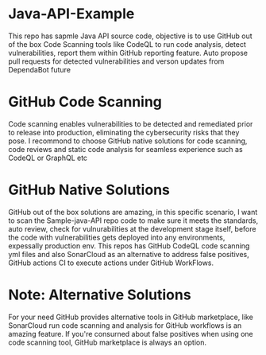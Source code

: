 Java-API-Example
================
This repo has sapmle Java API source code, objective is to use GitHub out of the box Code Scanning tools like CodeQL to run code analysis, detect vulnerabilities, report them within GitHub reporting feature. Auto propose pull requests for detected vulnerabilities and verson updates from DependaBot future 

# GitHub Code Scanning
Code scanning enables vulnerabilities to be detected and remediated prior to release into production, eliminating the cybersecurity risks that they pose. I recommond to choose GitHub native solutions for code scanning, code reviews and static code analysis for seamless experience such as CodeQL or GraphQL etc

# GitHub Native Solutions
GitHub out of the box solutions are amazing, in this specific scenario, I want to scan the Sample-java-API repo code to make sure it meets the standards, auto review, check for vulnurabilities at the development stage itself, before the code with vulnerabilities gets deployed into any environments, expessally production env. This repos has GitHub CodeQL code scanning yml files and also SonarCloud as an alternative to address false positives, GitHub actions CI to execute actions under GitHub WorkFlows.

# Note: Alternative Solutions
For your need GitHub provides alternative tools in GitHub marketplace, like SonarCloud run code scanning and analysis for GitHub workflows is an amazing feature. If you're consurned about false positives when using one code scanning tool, GitHub marketplace is always an option.

